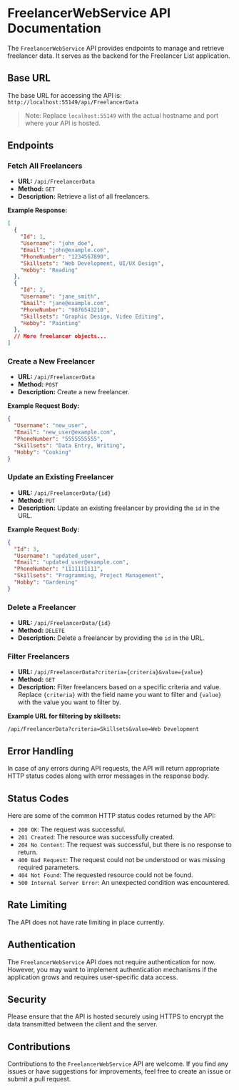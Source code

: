 
# FreelancerWebService API Documentation

The `FreelancerWebService` API provides endpoints to manage and retrieve freelancer data. It serves as the backend for the Freelancer List application.

## Base URL

The base URL for accessing the API is: `http://localhost:55149/api/FreelancerData`

> Note: Replace `localhost:55149` with the actual hostname and port where your API is hosted.

## Endpoints

### Fetch All Freelancers

- **URL:** `/api/FreelancerData`
- **Method:** `GET`
- **Description:** Retrieve a list of all freelancers.

**Example Response:**

```json
[
  {
    "Id": 1,
    "Username": "john_doe",
    "Email": "john@example.com",
    "PhoneNumber": "1234567890",
    "Skillsets": "Web Development, UI/UX Design",
    "Hobby": "Reading"
  },
  {
    "Id": 2,
    "Username": "jane_smith",
    "Email": "jane@example.com",
    "PhoneNumber": "9876543210",
    "Skillsets": "Graphic Design, Video Editing",
    "Hobby": "Painting"
  },
  // More freelancer objects...
]
```

### Create a New Freelancer

- **URL:** `/api/FreelancerData`
- **Method:** `POST`
- **Description:** Create a new freelancer.

**Example Request Body:**

```json
{
  "Username": "new_user",
  "Email": "new_user@example.com",
  "PhoneNumber": "5555555555",
  "Skillsets": "Data Entry, Writing",
  "Hobby": "Cooking"
}
```

### Update an Existing Freelancer

- **URL:** `/api/FreelancerData/{id}`
- **Method:** `PUT`
- **Description:** Update an existing freelancer by providing the `id` in the URL.

**Example Request Body:**

```json
{
  "Id": 3,
  "Username": "updated_user",
  "Email": "updated_user@example.com",
  "PhoneNumber": "1111111111",
  "Skillsets": "Programming, Project Management",
  "Hobby": "Gardening"
}
```

### Delete a Freelancer

- **URL:** `/api/FreelancerData/{id}`
- **Method:** `DELETE`
- **Description:** Delete a freelancer by providing the `id` in the URL.

### Filter Freelancers

- **URL:** `/api/FreelancerData?criteria={criteria}&value={value}`
- **Method:** `GET`
- **Description:** Filter freelancers based on a specific criteria and value. Replace `{criteria}` with the field name you want to filter and `{value}` with the value you want to filter by.

**Example URL for filtering by skillsets:**

```
/api/FreelancerData?criteria=Skillsets&value=Web Development
```

## Error Handling

In case of any errors during API requests, the API will return appropriate HTTP status codes along with error messages in the response body.

## Status Codes

Here are some of the common HTTP status codes returned by the API:

- `200 OK`: The request was successful.
- `201 Created`: The resource was successfully created.
- `204 No Content`: The request was successful, but there is no response to return.
- `400 Bad Request`: The request could not be understood or was missing required parameters.
- `404 Not Found`: The requested resource could not be found.
- `500 Internal Server Error`: An unexpected condition was encountered.

## Rate Limiting

The API does not have rate limiting in place currently.

## Authentication

The `FreelancerWebService` API does not require authentication for now. However, you may want to implement authentication mechanisms if the application grows and requires user-specific data access.

## Security

Please ensure that the API is hosted securely using HTTPS to encrypt the data transmitted between the client and the server.

## Contributions

Contributions to the `FreelancerWebService` API are welcome. If you find any issues or have suggestions for improvements, feel free to create an issue or submit a pull request.

